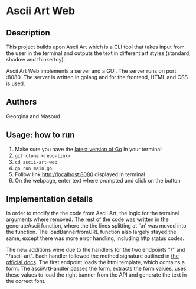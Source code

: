 # Ascii Art Web

## Description
This project builds upon Ascii Art which is a CLI tool that takes input from the user in the terminal and outputs the text in different art styles (standard, shadow and thinkertoy).

Ascii Art Web implements a server and a GUI. The server runs on port :8080. The server is written in golang and for the frontend, HTML and CSS is used.

## Authors
Georgina and Masoud

## Usage: how to run
1. Make sure you have the [latest version of Go](https://go.dev/doc/install)
In your terminal:
2. `git clone <repo-link>`
3. `cd ascii-art-web`
4. `go run main.go`
5. Follow link [http://localhost:8080](http://localhost:8080) displayed in terminal
6. On the webpage, enter text where prompted and click on the button

## Implementation details
In order to modify the the code from Ascii Art, the logic for the terminal arguments where removed. The rest of the code was written in the generateAscii function, where the the lines splitting at '\n' was moved into the function. The loadBannerfromURL function also largely stayed the same, except there was more error handling, including http status codes.

The new additions were due to the handlers for the two endpoints "/" and "/ascii-art". Each handler followed the method signature outlined in [the official docs](https://go.dev/doc/articles/wiki/). The first endpoint loads the html template, which contains a form. The asciiArtHandler passes the form, extracts the form values, uses these values to load the right banner from the API and generate the text in the correct font.
